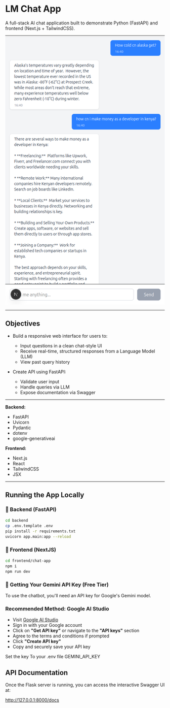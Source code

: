 # LM Chat App

A full-stack AI chat application built to demonstrate Python (FastAPI) and frontend (Next.js + TailwindCSS).

![Description](images/front_ui.png)

---

## Objectives

- Build a responsive web interface for users to:
  - Input questions in a clean chat-style UI
  - Receive real-time, structured responses from a Language Model (LLM)
  - View past query history

- Create API using FastAPI:
  - Validate user input
  - Handle queries via LLM
  - Expose documentation via Swagger

---
**Backend:**  
- FastAPI  
- Uvicorn  
- Pydantic  
- dotenv
- google-generativeai

**Frontend:**  
- Next.js  
- React  
- TailwindCSS  
- JSX

---

## Running the App Locally

### 🔹 Backend (FastAPI)

```bash
cd backend
cp .env.template .env
pip install -r requirements.txt
uvicorn app.main:app --reload
```
### 🔹 Frontend (NextJS)

```bash
cd frontend/chat-app
npm i
npm run dev
```

### 🔹 Getting Your Gemini API Key (Free Tier)

To use the chatbot, you'll need an API key for Google's Gemini model.

### Recommended Method: Google AI Studio

- Visit [Google AI Studio](https://makersuite.google.com/)
- Sign in with your Google account
- Click on **"Get API key"** or navigate to the **"API keys"** section
- Agree to the terms and conditions if prompted
- Click **"Create API key"**
- Copy and securely save your API key

Set the key To your .env file GEMINI_API_KEY

## API Documentation

Once the Flask server is running, you can access the interactive Swagger UI at:

http://127.0.0.1:8000/docs

